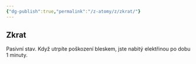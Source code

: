 ```yaml
---
{"dg-publish":true,"permalink":"/z-atomy/z/zkrat/"}
---
```


## Zkrat
Pasivní stav. Když utrpíte poškození bleskem, jste nabitý elektřinou po dobu 1 minuty.